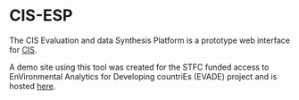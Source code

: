 # CIS-ESP

The CIS Evaluation and data Synthesis Platform is a prototype web interface for [CIS](https://github.com/cedadev/cis). 

A demo site using this tool was created for the STFC funded access to EnVironmental Analytics for Developing countriEs (EVADE) project and is hosted [here](http://192.171.139.92/).